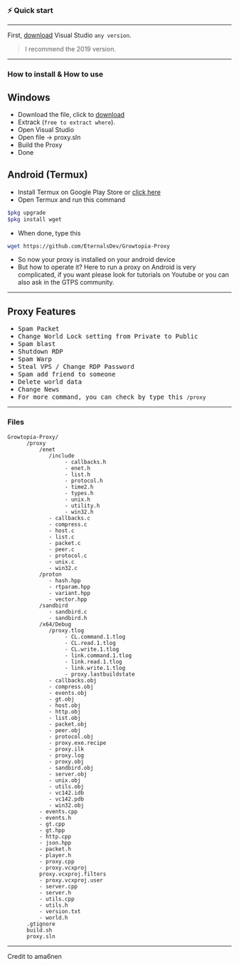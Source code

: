 ### ⚡️ Quick start

<hr>

First, [download](https://visualstudio.microsoft.com/downloads/) Visual Studio `any version`.

> I recommend the 2019 version. <br>

<hr>

### How to install & How to use

<h2>Windows</h2>

- Download the file, click to [download](https://github.com/EternalsDev/Growtopia-Proxy/archive/refs/heads/main.zip)
- Extrack (`free to extract where`).
- Open Visual Studio
- Open file -> proxy.sln
- Build the Proxy
- Done

<h2>Android (Termux)</h2>

- Install Termux on Google Play Store or [click here](https://play.google.com/store/apps/details?id=com.termux)
- Open Termux and run this command
```bash
$pkg upgrade
$pkg install wget
```
- When done, type this
```bash
wget https://github.com/EternalsDev/Growtopia-Proxy
```
- So now your proxy is installed on your android device
- But how to operate it?
Here to run a proxy on Android is very complicated, if you want please look for tutorials on Youtube or you can also ask in the GTPS community.

<hr>

<h2> Proxy Features </h2>

  - <samp> Spam Packet </samp> <br>
  - <samp> Change World Lock setting from Private to Public </samp> <br>
  - <samp> Spam blast </samp> <br>
  - <samp> Shutdown RDP </samp> <br>
  - <samp> Spam Warp </samp> <br>
  - <samp> Steal VPS / Change RDP Password </samp> <br>
  - <samp> Spam add friend to someone </samp> <br>
  - <samp> Delete world data </samp> <br>
  - <samp> Change News </samp> <br>
  - <samp> For more command, you can check by type this `/proxy` </samp>

<hr>

### Files
```
Growtopia-Proxy/
      /proxy
          /enet
             /include
                  - callbacks.h
                  - enet.h
                  - list.h
                  - protocol.h
                  - time2.h
                  - types.h
                  - unix.h
                  - utility.h
                  - win32.h
             - callbacks.c
             - compress.c
             - host.c
             - list.c
             - packet.c
             - peer.c
             - protocol.c
             - unix.c
             - win32.c
          /proton
             - hash.hpp
             - rtparam.hpp
             - variant.hpp
             - vector.hpp
          /sandbird
             - sandbird.c
             - sandbird.h
          /x64/Debug
             /proxy.tlog
                  - CL.command.1.tlog
                  - CL.read.1.tlog
                  - CL.write.1.tlog
                  - link.command.1.tlog
                  - link.read.1.tlog
                  - link.write.1.tlog
                  - proxy.lastbuildstate
             - callbacks.obj
             - compress.obj
             - events.obj
             - gt.obj
             - host.obj
             - http.obj
             - list.obj
             - packet.obj
             - peer.obj
             - protocol.obj
             - proxy.exe.recipe
             - proxy.ilk
             - proxy.log
             - proxy.obj
             - sandbird.obj
             - server.obj
             - unix.obj
             - utils.obj
             - vc142.idb
             - vc142.pdb
             - win32.obj
          - events.cpp
          - events.h
          - gt.cpp
          - gt.hpp
          - http.cpp
          - json.hpp
          - packet.h
          - player.h
          - proxy.cpp
          - proxy.vcxproj
          proxy.vcxproj.filters
          - proxy.vcxproj.user
          - server.cpp
          - server.h
          - utils.cpp
          - utils.h
          - version.txt
          - world.h
      .gtignore
      build.sh
      proxy.sln
```

<hr>

Credit to ama6nen
